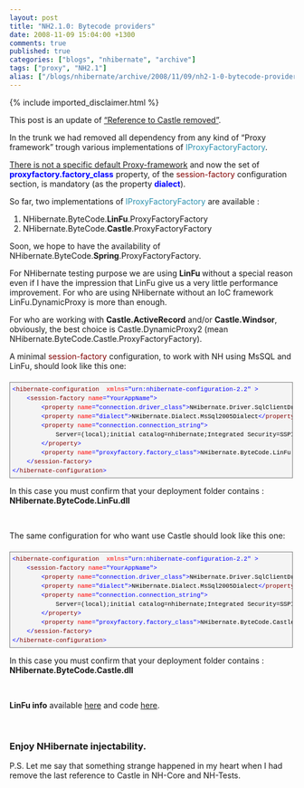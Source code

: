 ```yaml
---
layout: post
title: "NH2.1.0: Bytecode providers"
date: 2008-11-09 15:04:00 +1300
comments: true
published: true
categories: ["blogs", "nhibernate", "archive"]
tags: ["proxy", "NH2.1"]
alias: ["/blogs/nhibernate/archive/2008/11/09/nh2-1-0-bytecode-providers.aspx"]
---
```

<!-- more -->
{% include imported_disclaimer.html %}
<p>This post is an update of <a href="/blogs/nhibernate/archive/2008/10/11/nh2-1-0-reference-to-castle-removed.aspx">&ldquo;Reference to Castle removed&rdquo;</a>.</p>
<p>In the trunk we had removed all dependency from any kind of &ldquo;Proxy framework&rdquo; trough various implementations of <span style="color: #2b91af">IProxyFactoryFactory</span>.</p>
<p><span style="text-decoration: underline;">There is not a specific default Proxy-framework</span> and now the set of <span style="color: #0000ff"><strong>proxyfactory.factory_class</strong></span> property, of the <span style="color: #800000">session-factory</span> configuration section, is mandatory (as the property <span style="color: #0000ff"><strong>dialect</strong></span>).</p>
<p>So far, two implementations of <span style="color: #2b91af">IProxyFactoryFactory</span> are available :</p>
<ol>
<li>NHibernate.ByteCode.<strong>LinFu</strong>.ProxyFactoryFactory </li>
<li>NHibernate.ByteCode.<strong>Castle</strong>.ProxyFactoryFactory </li>
</ol>
<p>Soon, we hope to have the availability of NHibernate.ByteCode.<strong>Spring</strong>.ProxyFactoryFactory.</p>
<p>For NHibernate testing purpose we are using <strong>LinFu </strong>without a special reason even if I have the impression that LinFu give us a very little performance improvement. For who are using NHibernate without an IoC framework LinFu.DynamicProxy is more than enough.</p>
<p>For who are working with <strong>Castle.ActiveRecord</strong> and/or <strong>Castle.Windsor</strong>, obviously, the best choice is Castle.DynamicProxy2 (mean NHibernate.ByteCode.Castle.ProxyFactoryFactory).</p>
<p>A minimal <span style="color: #800000">session-factory</span> configuration, to work with NH using MsSQL and LinFu, should look like this one:</p>
<div style="font-size: 8pt; margin: 20px 0px 10px; overflow: auto; width: 97.5%; cursor: text; line-height: 12pt; font-family: consolas, 'Courier New', courier, monospace; background-color: #f4f4f4; max-height: 200px; border: gray 1px solid; padding: 4px;">
<pre style="font-size: 8pt; margin: 0em; overflow: visible; width: 100%; color: black; line-height: 12pt; font-family: consolas, 'Courier New', courier, monospace; background-color: #f4f4f4; border-style: none; padding: 0px;"><span style="color: #0000ff">&lt;</span><span style="color: #800000">hibernate-configuration</span>  <span style="color: #ff0000">xmlns</span><span style="color: #0000ff">="urn:nhibernate-configuration-2.2"</span> <span style="color: #0000ff">&gt;</span>
    <span style="color: #0000ff">&lt;</span><span style="color: #800000">session-factory</span> <span style="color: #ff0000">name</span><span style="color: #0000ff">="YourAppName"</span><span style="color: #0000ff">&gt;</span>
        <span style="color: #0000ff">&lt;</span><span style="color: #800000">property</span> <span style="color: #ff0000">name</span><span style="color: #0000ff">="connection.driver_class"</span><span style="color: #0000ff">&gt;</span>NHibernate.Driver.SqlClientDriver<span style="color: #0000ff">&lt;/</span><span style="color: #800000">property</span><span style="color: #0000ff">&gt;</span>
        <span style="color: #0000ff">&lt;</span><span style="color: #800000">property</span> <span style="color: #ff0000">name</span><span style="color: #0000ff">="dialect"</span><span style="color: #0000ff">&gt;</span>NHibernate.Dialect.MsSql2005Dialect<span style="color: #0000ff">&lt;/</span><span style="color: #800000">property</span><span style="color: #0000ff">&gt;</span>
        <span style="color: #0000ff">&lt;</span><span style="color: #800000">property</span> <span style="color: #ff0000">name</span><span style="color: #0000ff">="connection.connection_string"</span><span style="color: #0000ff">&gt;</span>
            Server=(local);initial catalog=nhibernate;Integrated Security=SSPI
        <span style="color: #0000ff">&lt;/</span><span style="color: #800000">property</span><span style="color: #0000ff">&gt;</span>
        <span style="color: #0000ff">&lt;</span><span style="color: #800000">property</span> <span style="color: #ff0000">name</span><span style="color: #0000ff">="proxyfactory.factory_class"</span><span style="color: #0000ff">&gt;</span>NHibernate.ByteCode.LinFu.ProxyFactoryFactory, NHibernate.ByteCode.LinFu<span style="color: #0000ff">&lt;/</span><span style="color: #800000">property</span><span style="color: #0000ff">&gt;</span>
    <span style="color: #0000ff">&lt;/</span><span style="color: #800000">session-factory</span><span style="color: #0000ff">&gt;</span>
<span style="color: #0000ff">&lt;/</span><span style="color: #800000">hibernate-configuration</span><span style="color: #0000ff">&gt;</span></pre>
</div>
<p>In this case you must confirm that your deployment folder contains : <strong>NHibernate.ByteCode.LinFu.dll</strong></p>
<p>&nbsp;</p>
<p>The same configuration for who want use Castle should look like this one:</p>
<div style="font-size: 8pt; margin: 20px 0px 10px; overflow: auto; width: 97.5%; cursor: text; line-height: 12pt; font-family: consolas, 'Courier New', courier, monospace; background-color: #f4f4f4; max-height: 200px; border: gray 1px solid; padding: 4px;">
<pre style="font-size: 8pt; margin: 0em; overflow: visible; width: 100%; color: black; line-height: 12pt; font-family: consolas, 'Courier New', courier, monospace; background-color: #f4f4f4; border-style: none; padding: 0px;"><span style="color: #0000ff">&lt;</span><span style="color: #800000">hibernate-configuration</span>  <span style="color: #ff0000">xmlns</span><span style="color: #0000ff">="urn:nhibernate-configuration-2.2"</span> <span style="color: #0000ff">&gt;</span>
    <span style="color: #0000ff">&lt;</span><span style="color: #800000">session-factory</span> <span style="color: #ff0000">name</span><span style="color: #0000ff">="YourAppName"</span><span style="color: #0000ff">&gt;</span>
        <span style="color: #0000ff">&lt;</span><span style="color: #800000">property</span> <span style="color: #ff0000">name</span><span style="color: #0000ff">="connection.driver_class"</span><span style="color: #0000ff">&gt;</span>NHibernate.Driver.SqlClientDriver<span style="color: #0000ff">&lt;/</span><span style="color: #800000">property</span><span style="color: #0000ff">&gt;</span>
        <span style="color: #0000ff">&lt;</span><span style="color: #800000">property</span> <span style="color: #ff0000">name</span><span style="color: #0000ff">="dialect"</span><span style="color: #0000ff">&gt;</span>NHibernate.Dialect.MsSql2005Dialect<span style="color: #0000ff">&lt;/</span><span style="color: #800000">property</span><span style="color: #0000ff">&gt;</span>
        <span style="color: #0000ff">&lt;</span><span style="color: #800000">property</span> <span style="color: #ff0000">name</span><span style="color: #0000ff">="connection.connection_string"</span><span style="color: #0000ff">&gt;</span>
            Server=(local);initial catalog=nhibernate;Integrated Security=SSPI
        <span style="color: #0000ff">&lt;/</span><span style="color: #800000">property</span><span style="color: #0000ff">&gt;</span>
        <span style="color: #0000ff">&lt;</span><span style="color: #800000">property</span> <span style="color: #ff0000">name</span><span style="color: #0000ff">="proxyfactory.factory_class"</span><span style="color: #0000ff">&gt;</span>NHibernate.ByteCode.Castle.ProxyFactoryFactory, NHibernate.ByteCode.Castle<span style="color: #0000ff">&lt;/</span><span style="color: #800000">property</span><span style="color: #0000ff">&gt;</span>
    <span style="color: #0000ff">&lt;/</span><span style="color: #800000">session-factory</span><span style="color: #0000ff">&gt;</span>
<span style="color: #0000ff">&lt;/</span><span style="color: #800000">hibernate-configuration</span><span style="color: #0000ff">&gt;</span></pre>
</div>
<p>In this case you must confirm that your deployment folder contains : <strong>NHibernate.ByteCode.Castle.dll</strong></p>
<p>&nbsp;</p>
<p><strong>LinFu info</strong> available <a href="http://www.codeproject.com/info/search.aspx?artkw=LinFu&amp;sbo=kw">here</a> and code <a href="http://code.google.com/p/linfu/">here</a>.</p>
<p>&nbsp;</p>
<h3>Enjoy NHibernate injectability.</h3>
<p>P.S. Let me say that something strange happened in my heart when I had remove the last reference to Castle in NH-Core and NH-Tests.</p>
